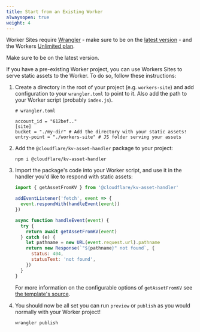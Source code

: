 ```yaml
---
title: Start from an Existing Worker
alwaysopen: true
weight: 4
---
```


Worker Sites require [Wrangler](https://github.com/cloudflare/wrangler) - make sure to be on the [latest version](/quickstart/#updating-the-cli) - and the Workers [Unlimited plan](https://workers.cloudflare.com/sites#plans).

Make sure to be on the latest version.

If you have a pre-existing Worker project, you can use Workers Sites to serve static assets to the Worker. To do so, follow these instructions:

1. Create a directory in the root of your project (e.g. `workers-site`) and add configuration to your `wrangler.toml` to point to it. Also add the path to your Worker script (probably `index.js`).

    ```
    # wrangler.toml
    
    account_id = "612bef.."
    [site]
    bucket = "./my-dir" # Add the directory with your static assets!
    entry-point = "./workers-site" # JS folder serving your assets 
    ```
2. Add the `@cloudflare/kv-asset-handler` package to your project:

    ```
    npm i @cloudflare/kv-asset-handler
    ```

3. Import the package's code into your Worker script, and use it in the handler you'd like to respond with static assets:

    ```javascript
    import { getAssetFromKV } from '@cloudflare/kv-asset-handler'

    addEventListener('fetch', event => {
      event.respondWith(handleEvent(event))
    })

    async function handleEvent(event) {
      try {
        return await getAssetFromKV(event)
      } catch (e) {
        let pathname = new URL(event.request.url).pathname
        return new Response(`"${pathname}" not found`, {
          status: 404,
          statusText: 'not found',
        })
      }
    }
    ```
    For more information on the configurable options of `getAssetFromKV` see [the template's source](https://github.com/cloudflare/worker-sites-template/blob/master/workers-site/index.js).

4. You should now be all set you can run `preview` or `publish` as you would normally with your Worker project!

     ```
     wrangler publish
     ```